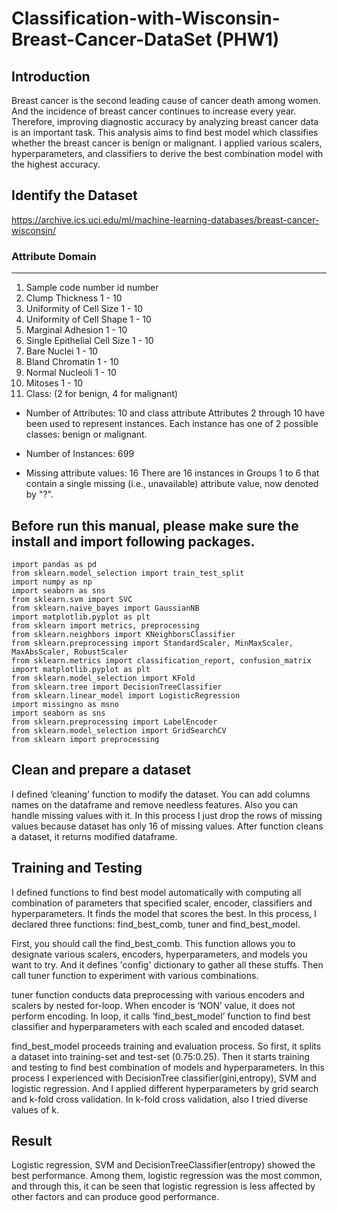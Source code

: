 # Classification-with-Wisconsin-Breast-Cancer-DataSet (PHW1)

## Introduction 
Breast cancer is the second leading cause of cancer death among women. And the incidence of breast cancer continues to increase every year. Therefore, improving diagnostic accuracy by analyzing breast cancer data is an important task. This analysis aims to find best model which classifies whether the breast cancer is benign or malignant. I applied various scalers, hyperparameters, and classifiers to derive the best combination model with the highest accuracy.

## Identify the Dataset
https://archive.ics.uci.edu/ml/machine-learning-databases/breast-cancer-wisconsin/

###  Attribute                     Domain
   -- -----------------------------------------
   1. Sample code number            id number
   2. Clump Thickness               1 - 10
   3. Uniformity of Cell Size       1 - 10
   4. Uniformity of Cell Shape      1 - 10
   5. Marginal Adhesion             1 - 10
   6. Single Epithelial Cell Size   1 - 10
   7. Bare Nuclei                   1 - 10
   8. Bland Chromatin               1 - 10
   9. Normal Nucleoli               1 - 10
  10. Mitoses                       1 - 10
  11. Class:                        (2 for benign, 4 for malignant)

- Number of Attributes: 10 and class attribute
Attributes 2 through 10 have been used to represent instances. Each instance has one of 2 possible classes: benign or malignant.

- Number of Instances: 699 
- Missing attribute values: 16
    There are 16 instances in Groups 1 to 6 that contain a single missing 
    (i.e., unavailable) attribute value, now denoted by "?".

## Before run this manual, please make sure the install and import following packages.
```
import pandas as pd
from sklearn.model_selection import train_test_split
import numpy as np
import seaborn as sns
from sklearn.svm import SVC
from sklearn.naive_bayes import GaussianNB
import matplotlib.pyplot as plt
from sklearn import metrics, preprocessing
from sklearn.neighbors import KNeighborsClassifier
from sklearn.preprocessing import StandardScaler, MinMaxScaler, MaxAbsScaler, RobustScaler
from sklearn.metrics import classification_report, confusion_matrix
import matplotlib.pyplot as plt
from sklearn.model_selection import KFold
from sklearn.tree import DecisionTreeClassifier
from sklearn.linear_model import LogisticRegression
import missingno as msno
import seaborn as sns
from sklearn.preprocessing import LabelEncoder
from sklearn.model_selection import GridSearchCV
from sklearn import preprocessing 
```



## Clean and prepare a dataset 
I defined ‘cleaning’ function to modify the dataset. You can add columns names on the dataframe and remove needless features. Also you can handle missing values with it. In this process I just drop the rows of missing values because dataset has only 16 of missing values. After function cleans a dataset, it returns modified dataframe. 

## Training and Testing 
I defined functions to find best model automatically with computing all combination of parameters that specified scaler, encoder, classifiers and hyperparameters. It finds the model that scores the best. In this process, I declared three functions: find_best_comb, tuner and find_best_model. 

First, you should call the find_best_comb. This function allows you to designate various scalers, encoders, hyperparameters, and models you want to try. And it defines 'config' dictionary to gather all these stuffs. Then call tuner function to experiment with various combinations.

 tuner function conducts data preprocessing with various encoders and scalers by nested for-loop. When encoder is ‘NON’ value, it does not perform encoding. In loop, it calls ‘find_best_model’ function to find best classifier and hyperparameters with each scaled and encoded dataset.
 
 find_best_model proceeds training and evaluation process. So first, it splits a dataset into training-set and test-set (0.75:0.25). Then it starts training and testing to find best combination of models and hyperparameters. In this process I experienced with DecisionTree classifier(gini,entropy), SVM and logistic regression. And I applied different hyperparameters by grid search and k-fold cross validation. In k-fold cross validation, also I tried diverse values of k.
 
 ## Result
 Logistic regression, SVM and DecisionTreeClassifier(entropy) showed the best performance. Among them, logistic regression was the most common, and through this, it can be seen that logistic regression is less affected by other factors and can produce good performance.
 
